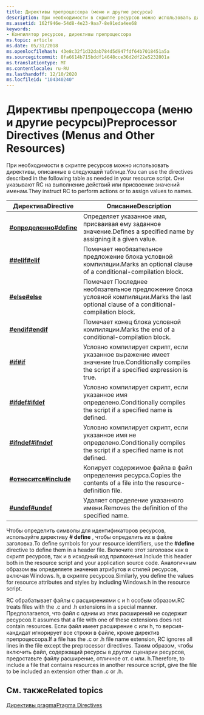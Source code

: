 ```yaml
---
title: Директивы препроцессора (меню и другие ресурсы)
description: При необходимости в скрипте ресурсов можно использовать директивы, описанные в следующей таблице. Они указывают RC на выполнение действий или присвоение значений именам.
ms.assetid: 162f946e-54d8-4e23-9aa7-8e91eda4ee68
keywords:
- Компилятор ресурсов, директивы препроцессора
ms.topic: article
ms.date: 05/31/2018
ms.openlocfilehash: 43e8c32f1d32dab784d5d947fdf64b7018451a5a
ms.sourcegitcommit: 8fa6614b715bddf14648cce36d2df22e5232801a
ms.translationtype: MT
ms.contentlocale: ru-RU
ms.lasthandoff: 12/10/2020
ms.locfileid: "104340240"
---
```

# <a name="preprocessor-directives-menus-and-other-resources"></a><span data-ttu-id="609d2-105">Директивы препроцессора (меню и другие ресурсы)</span><span class="sxs-lookup"><span data-stu-id="609d2-105">Preprocessor Directives (Menus and Other Resources)</span></span>

<span data-ttu-id="609d2-106">При необходимости в скрипте ресурсов можно использовать директивы, описанные в следующей таблице.</span><span class="sxs-lookup"><span data-stu-id="609d2-106">You can use the directives described in the following table as needed in your resource script.</span></span> <span data-ttu-id="609d2-107">Они указывают RC на выполнение действий или присвоение значений именам.</span><span class="sxs-lookup"><span data-stu-id="609d2-107">They instruct RC to perform actions or to assign values to names.</span></span>



| <span data-ttu-id="609d2-108">Директива</span><span class="sxs-lookup"><span data-stu-id="609d2-108">Directive</span></span>                     | <span data-ttu-id="609d2-109">Описание</span><span class="sxs-lookup"><span data-stu-id="609d2-109">Description</span></span>                                                           |
|-------------------------------|-----------------------------------------------------------------------|
| [<span data-ttu-id="609d2-110">**\#определенно**</span><span class="sxs-lookup"><span data-stu-id="609d2-110">**\#define**</span></span>](-define.md)   | <span data-ttu-id="609d2-111">Определяет указанное имя, присваивая ему заданное значение.</span><span class="sxs-lookup"><span data-stu-id="609d2-111">Defines a specified name by assigning it a given value.</span></span>               |
| [<span data-ttu-id="609d2-112">**\##elif**</span><span class="sxs-lookup"><span data-stu-id="609d2-112">**\#elif**</span></span>](-elif.md)       | <span data-ttu-id="609d2-113">Помечает необязательное предложение блока условной компиляции.</span><span class="sxs-lookup"><span data-stu-id="609d2-113">Marks an optional clause of a conditional-compilation block.</span></span>          |
| [<span data-ttu-id="609d2-114">**\#else**</span><span class="sxs-lookup"><span data-stu-id="609d2-114">**\#else**</span></span>](-else.md)       | <span data-ttu-id="609d2-115">Помечает Последнее необязательное предложение блока условной компиляции.</span><span class="sxs-lookup"><span data-stu-id="609d2-115">Marks the last optional clause of a conditional-compilation block.</span></span>    |
| [<span data-ttu-id="609d2-116">**\#endif**</span><span class="sxs-lookup"><span data-stu-id="609d2-116">**\#endif**</span></span>](-endif.md)     | <span data-ttu-id="609d2-117">Помечает конец блока условной компиляции.</span><span class="sxs-lookup"><span data-stu-id="609d2-117">Marks the end of a conditional-compilation block.</span></span>                     |
| [<span data-ttu-id="609d2-118">**\#if**</span><span class="sxs-lookup"><span data-stu-id="609d2-118">**\#if**</span></span>](-if.md)           | <span data-ttu-id="609d2-119">Условно компилирует скрипт, если указанное выражение имеет значение true.</span><span class="sxs-lookup"><span data-stu-id="609d2-119">Conditionally compiles the script if a specified expression is true.</span></span>  |
| [<span data-ttu-id="609d2-120">**\#ifdef**</span><span class="sxs-lookup"><span data-stu-id="609d2-120">**\#ifdef**</span></span>](-ifdef.md)     | <span data-ttu-id="609d2-121">Условно компилирует скрипт, если указанное имя определено.</span><span class="sxs-lookup"><span data-stu-id="609d2-121">Conditionally compiles the script if a specified name is defined.</span></span>     |
| [<span data-ttu-id="609d2-122">**\#ifndef**</span><span class="sxs-lookup"><span data-stu-id="609d2-122">**\#ifndef**</span></span>](-ifndef.md)   | <span data-ttu-id="609d2-123">Условно компилирует скрипт, если указанное имя не определено.</span><span class="sxs-lookup"><span data-stu-id="609d2-123">Conditionally compiles the script if a specified name is not defined.</span></span> |
| [<span data-ttu-id="609d2-124">**\#относится**</span><span class="sxs-lookup"><span data-stu-id="609d2-124">**\#include**</span></span>](-include.md) | <span data-ttu-id="609d2-125">Копирует содержимое файла в файл определения ресурса.</span><span class="sxs-lookup"><span data-stu-id="609d2-125">Copies the contents of a file into the resource-definition file.</span></span>      |
| [<span data-ttu-id="609d2-126">**\#undef**</span><span class="sxs-lookup"><span data-stu-id="609d2-126">**\#undef**</span></span>](-undef.md)     | <span data-ttu-id="609d2-127">Удаляет определение указанного имени.</span><span class="sxs-lookup"><span data-stu-id="609d2-127">Removes the definition of the specified name.</span></span>                         |



 

<span data-ttu-id="609d2-128">Чтобы определить символы для идентификаторов ресурсов, используйте директиву **\# define** , чтобы определить их в файле заголовка.</span><span class="sxs-lookup"><span data-stu-id="609d2-128">To define symbols for your resource identifiers, use the **\#define** directive to define them in a header file.</span></span> <span data-ttu-id="609d2-129">Включите этот заголовок как в скрипт ресурсов, так и в исходный код приложения.</span><span class="sxs-lookup"><span data-stu-id="609d2-129">Include this header both in the resource script and your application source code.</span></span> <span data-ttu-id="609d2-130">Аналогичным образом вы определяете значения атрибутов и стилей ресурсов, включая Windows. h, в скрипте ресурсов.</span><span class="sxs-lookup"><span data-stu-id="609d2-130">Similarly, you define the values for resource attributes and styles by including Windows.h in the resource script.</span></span>

<span data-ttu-id="609d2-131">RC обрабатывает файлы с расширениями c и h особым образом.</span><span class="sxs-lookup"><span data-stu-id="609d2-131">RC treats files with the .c and .h extensions in a special manner.</span></span> <span data-ttu-id="609d2-132">Предполагается, что файл с одним из этих расширений не содержит ресурсов.</span><span class="sxs-lookup"><span data-stu-id="609d2-132">It assumes that a file with one of these extensions does not contain resources.</span></span> <span data-ttu-id="609d2-133">Если файл имеет расширение c или h, то версия-кандидат игнорирует все строки в файле, кроме директив препроцессора.</span><span class="sxs-lookup"><span data-stu-id="609d2-133">If a file has the .c or .h file name extension, RC ignores all lines in the file except the preprocessor directives.</span></span> <span data-ttu-id="609d2-134">Таким образом, чтобы включить файл, содержащий ресурсы в другом сценарии ресурсов, предоставьте файлу расширение, отличное от. c или. h.</span><span class="sxs-lookup"><span data-stu-id="609d2-134">Therefore, to include a file that contains resources in another resource script, give the file to be included an extension other than .c or .h.</span></span>

## <a name="related-topics"></a><span data-ttu-id="609d2-135">См. также</span><span class="sxs-lookup"><span data-stu-id="609d2-135">Related topics</span></span>

<dl> <dt>

[<span data-ttu-id="609d2-136">Директивы pragma</span><span class="sxs-lookup"><span data-stu-id="609d2-136">Pragma Directives</span></span>](pragma-directives.md)
</dt> </dl>

 

 




